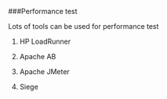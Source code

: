 
###Performance test

Lots of tools can be used for performance test


1. HP LoadRunner

2. Apache AB

3. Apache JMeter

4. Siege

